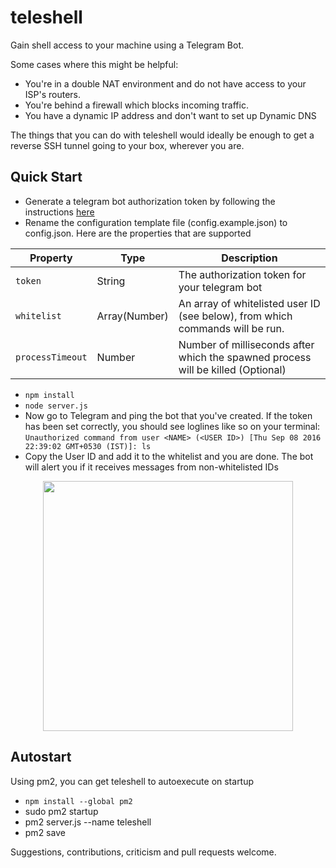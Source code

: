 # teleshell

Gain shell access to your machine using a Telegram Bot. 

Some cases where this might be helpful:
* You're in a double NAT environment and do not have access to your ISP's routers.
* You're behind a firewall which blocks incoming traffic.
* You have a dynamic IP address and don't want to set up Dynamic DNS

The things that you can do with teleshell would ideally be enough to get a reverse SSH tunnel going to your box, wherever you are.

## Quick Start

* Generate a telegram bot authorization token by following the instructions [here](https://core.telegram.org/bots#6-botfather)
* Rename the configuration template file (config.example.json) to config.json. Here are the properties that are supported

| Property | Type | Description |
|---|---|---|
| `token`	| String | The authorization token for your telegram bot |
| `whitelist` | Array(Number) | An array of whitelisted user ID (see below), from which commands will be run. |
| `processTimeout` | Number | Number of milliseconds after which the spawned process will be killed (Optional) |

* `npm install`
* `node server.js`
* Now go to Telegram and ping the bot that you've created. If the token has been set correctly, you should see loglines like so on your terminal: `Unauthorized command from user <NAME> (<USER ID>) [Thu Sep 08 2016 22:39:02 GMT+0530 (IST)]: ls`
* Copy the User ID and add it to the whitelist and you are done. The bot will alert you if it receives messages from non-whitelisted IDs

<p align="center">
  <img src="https://cloud.githubusercontent.com/assets/8260207/18361498/a8c23f1e-761f-11e6-91b3-b938b6118342.jpg" height="400" />
</p>

## Autostart
Using pm2, you can get teleshell to autoexecute on startup

* `npm install --global pm2`
* sudo pm2 startup
* pm2 server.js --name teleshell
* pm2 save

Suggestions, contributions, criticism and pull requests welcome.
